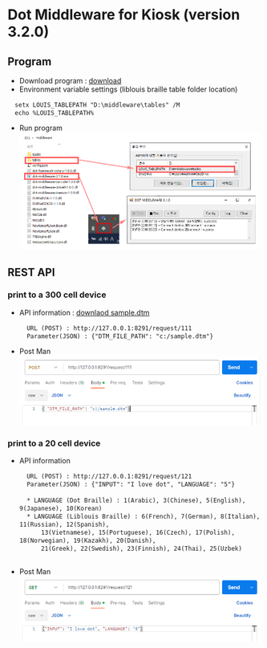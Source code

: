 # Dot Middleware for Kiosk (version 3.2.0)

## Program
- Download program : <a href="dot-middleware-kiosk-3.2.0.zip">download</a>
- Environment variable settings (liblouis braille table folder location)
```
  setx LOUIS_TABLEPATH "D:\middleware\tables" /M
  echo %LOUIS_TABLEPATH%
```  
- Run program
   <img src="images/program.gif" alt="Run program">

## REST API
### print to a 300 cell device
- API information : <a href="sample.dtm">downlaod sample.dtm</a>  
  ```
    URL (POST) : http://127.0.0.1:8291/request/111
    Parameter(JSON) : {"DTM_FILE_PATH": "c:/sample.dtm"}
  ```

- Post Man  
  <img src="images/postman-300cell.gif" alt="Post Man 300cell">

### print to a 20 cell device  
- API information
  ```
    URL (POST) : http://127.0.0.1:8291/request/121
    Parameter(JSON) : {"INPUT": "I love dot", "LANGUAGE": "5"}

    * LANGUAGE (Dot Braille) : 1(Arabic), 3(Chinese), 5(English), 9(Japanese), 10(Korean)
    * LANGUAGE (Liblouis Braille) : 6(French), 7(German), 8(Italian), 11(Russian), 12(Spanish), 
        13(Vietnamese), 15(Portuguese), 16(Czech), 17(Polish), 18(Norwegian), 19(Kazakh), 20(Danish), 
        21(Greek), 22(Swedish), 23(Finnish), 24(Thai), 25(Uzbek)           
                
  ```
 
- Post Man  
  <img src="images/postman-20cell.gif" alt="Post Man 300cell">